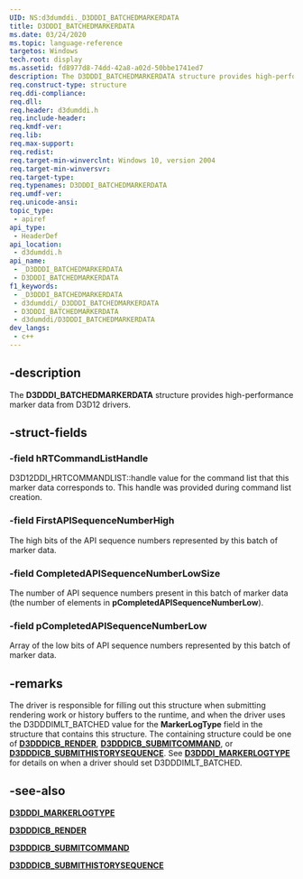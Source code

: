 ```yaml
---
UID: NS:d3dumddi._D3DDDI_BATCHEDMARKERDATA
title: D3DDDI_BATCHEDMARKERDATA
ms.date: 03/24/2020
ms.topic: language-reference
targetos: Windows
tech.root: display
ms.assetid: fd8977d8-74dd-42a8-a02d-50bbe1741ed7
description: The D3DDDI_BATCHEDMARKERDATA structure provides high-performance marker data from D3D12 drivers.
req.construct-type: structure
req.ddi-compliance: 
req.dll: 
req.header: d3dumddi.h
req.include-header: 
req.kmdf-ver: 
req.lib: 
req.max-support: 
req.redist: 
req.target-min-winverclnt: Windows 10, version 2004
req.target-min-winversvr: 
req.target-type: 
req.typenames: D3DDDI_BATCHEDMARKERDATA
req.umdf-ver: 
req.unicode-ansi: 
topic_type:
 - apiref
api_type:
 - HeaderDef
api_location:
 - d3dumddi.h
api_name:
 - _D3DDDI_BATCHEDMARKERDATA
 - D3DDDI_BATCHEDMARKERDATA
f1_keywords:
 - _D3DDDI_BATCHEDMARKERDATA
 - d3dumddi/_D3DDDI_BATCHEDMARKERDATA
 - D3DDDI_BATCHEDMARKERDATA
 - d3dumddi/D3DDDI_BATCHEDMARKERDATA
dev_langs:
 - c++
---
```


## -description

The **D3DDDI_BATCHEDMARKERDATA** structure provides high-performance marker data from D3D12 drivers.

## -struct-fields

### -field hRTCommandListHandle

D3D12DDI_HRTCOMMANDLIST::handle value for the command list that this marker data corresponds to. This handle was provided during command list creation.

### -field FirstAPISequenceNumberHigh

The high bits of the API sequence numbers represented by this batch of marker data.

### -field CompletedAPISequenceNumberLowSize

The number of API sequence numbers present in this batch of marker data (the number of elements in **pCompletedAPISequenceNumberLow**).

### -field pCompletedAPISequenceNumberLow

Array of the low bits of API sequence numbers represented by this batch of marker data.

## -remarks

The driver is responsible for filling out this structure when submitting rendering work or history buffers to the runtime, and when the driver uses the D3DDDIMLT_BATCHED value for the **MarkerLogType** field in the structure that contains this structure. The containing structure could be one of [**D3DDDICB_RENDER**](./ns-d3dumddi-_d3dddicb_render.md), [**D3DDDICB_SUBMITCOMMAND**](./ns-d3dumddi-_d3dddicb_submitcommand.md), or [**D3DDDICB_SUBMITHISTORYSEQUENCE**](./ns-d3dumddi-_d3dddicb_submithistorysequence.md). See [**D3DDDI_MARKERLOGTYPE**](./ne-d3dumddi-d3dddi_markerlogtype.md) for details on when a driver should set D3DDDIMLT_BATCHED.

## -see-also

[**D3DDDI_MARKERLOGTYPE**](./ne-d3dumddi-d3dddi_markerlogtype.md)

[**D3DDDICB_RENDER**](./ns-d3dumddi-_d3dddicb_render.md)

[**D3DDDICB_SUBMITCOMMAND**](./ns-d3dumddi-_d3dddicb_submitcommand.md)

[**D3DDDICB_SUBMITHISTORYSEQUENCE**](./ns-d3dumddi-_d3dddicb_submithistorysequence.md)